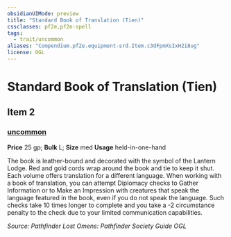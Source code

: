 ```yaml
---
obsidianUIMode: preview
title: "Standard Book of Translation (Tien)"
cssclasses: pf2e,pf2e-spell
tags:
  - trait/uncommon
aliases: "Compendium.pf2e.equipment-srd.Item.c3dFpmXsIxH2i8ug"
license: OGL
---
```

# Standard Book of Translation (Tien)
## Item 2
### [uncommon](uncommon "Uncommon Rarity Trait")


**Price** 25 gp; 
**Bulk** L; **Size** med
**Usage** held-in-one-hand

The book is leather-bound and decorated with the symbol of the Lantern Lodge. Red and gold cords wrap around the book and tie to keep it shut. Each volume offers translation for a different language. When working with a book of translation, you can attempt Diplomacy checks to Gather Information or to Make an Impression with creatures that speak the language featured in the book, even if you do not speak the language. Such checks take 10 times longer to complete and you take a -2 circumstance penalty to the check due to your limited communication capabilities.

*Source: Pathfinder Lost Omens: Pathfinder Society Guide*
*OGL*